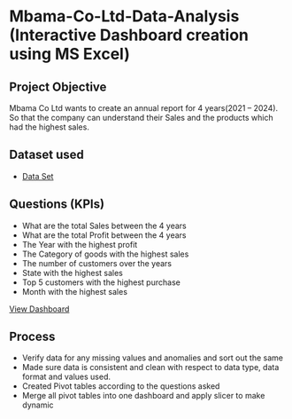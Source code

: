 # Mbama-Co-Ltd-Data-Analysis (Interactive Dashboard creation using MS Excel)
## Project Objective 
Mbama Co Ltd wants to create an annual report for 4 years(2021 – 2024). So that the company can understand their Sales and the products which had the highest sales. 
## Dataset used 
- <a href="https://github.com/chuksmbama/Profit-and-sales-dashboard/blob/main/Data%20Set.xlsx">Data Set </a>
## Questions (KPIs)
-	What are the total Sales between the 4 years
-	What are the total Profit  between the 4 years
-	The Year with the highest profit
-	The Category of goods with the highest sales
-	The number of customers over the years
-	State with the highest sales
-	Top 5 customers with the highest purchase
-	Month with the highest sales 

<a href="https://github.com/chuksmbama/Profit-and-sales-dashboard/blob/main/Screenshot%20(47).png">View Dashboard </a>

## Process 
-	Verify data for any missing values and anomalies and sort out the same
-	Made sure data is consistent and clean with respect to data type, data format and values used.
-	Created Pivot tables according to the questions asked 
-	Merge all pivot tables into one dashboard and apply slicer to make dynamic 
